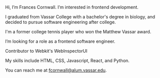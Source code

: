 Hi, I’m Frances Cornwall. I’m interested in frontend development.

I graduated from Vassar College with a bachelor's degree in biology, and decided to pursue software engineering after college.

I'm a former college tennis player who won the Matthew Vassar award.

I’m looking for a role as a frontend software engineer.

Contributor to Webkit's WebInspectorUI

My skills include HTML, CSS, Javascript, React, and Python.

You can reach me at fcornwall@alum.vassar.edu.

<!---
francescorn/francescorn is a ✨ special ✨ repository because its `README.md` (this file) appears on your GitHub profile.
You can click the Preview link to take a look at your changes.
--->
